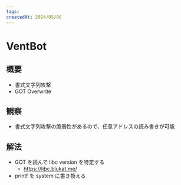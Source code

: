 ```yaml
---
tags:
createdAt: 2024/05/06
---
```


# VentBot

## 概要

* 書式文字列攻撃
* GOT Overwrite

## 観察

* 書式文字列攻撃の脆弱性があるので、任意アドレスの読み書きが可能

## 解法

* GOT を読んで libc version を特定する
  * https://libc.blukat.me/
* printf を system に書き換える
